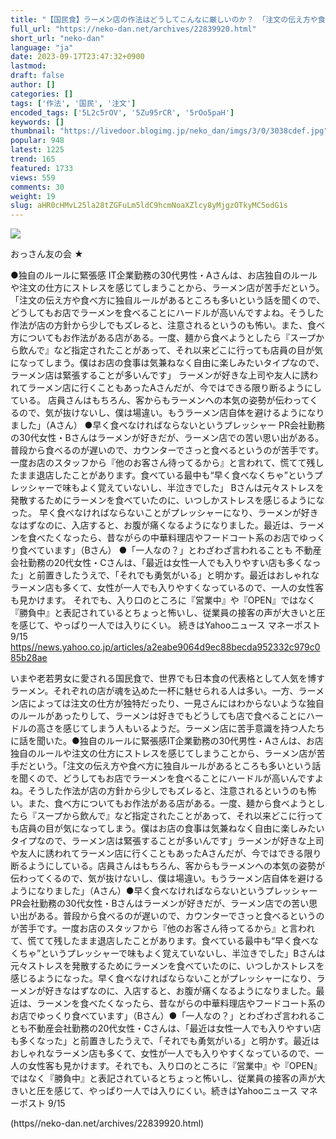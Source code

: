 ```yaml
---
title: "【国民食】ラーメン店の作法はどうしてこんなに厳しいのか？ 「注文の伝え方や食べ方に独自ルール｣ "
full_url: "https://neko-dan.net/archives/22839920.html"
short_url: "neko-dan"
language: "ja"
date: 2023-09-17T23:47:32+0900
lastmod: 
draft: false
author: []
categories: []
tags: ['作法', '国民', '注文']
encoded_tags: ['5L2c5rOV', '5Zu95rCR', '5rOo5paH']
keywords: []
thumbnail: "https://livedoor.blogimg.jp/neko_dan/imgs/3/0/3038cdef.jpg"
popular: 948
latest: 1225
trend: 165
featured: 1733
views: 559
comments: 30
weight: 19
slug: aHR0cHMvL25la28tZGFuLm5ldC9hcmNoaXZlcy8yMjgzOTkyMC5odG1s
---
```


![](https://livedoor.blogimg.jp/neko_dan/imgs/3/0/3038cdef.jpg)

<div><p>おっさん友の会 ★ </p> ●独自のルールに緊張感 IT企業勤務の30代男性・Aさんは、お店独自のルールや注文の仕方にストレスを感じてしまうことから、ラーメン店が苦手だという。 「注文の伝え方や食べ方に独自ルールがあるところも多いという話を聞くので、どうしてもお店でラーメンを食べることにハードルが高いんですよね。そうした作法が店の方針から少しでもズレると、注意されるというのも怖い。また、食べ方についてもお作法がある店がある。一度、麺から食べようとしたら『スープから飲んで』など指定されたことがあって、それ以来どこに行っても店員の目が気になってしまう。僕はお店の食事は気兼ねなく自由に楽しみたいタイプなので、ラーメン店は緊張することが多いんです」 ラーメンが好きな上司や友人に誘われてラーメン店に行くこともあったAさんだが、今ではできる限り断るようにしている。 店員さんはもちろん、客からもラーメンへの本気の姿勢が伝わってくるので、気が抜けないし、僕は場違い。もうラーメン店自体を避けるようになりました」（Aさん） ●早く食べなければならないというプレッシャー PR会社勤務の30代女性・Bさんはラーメンが好きだが、ラーメン店での苦い思い出がある。 普段から食べるのが遅いので、カウンターでさっと食べるというのが苦手です。 一度お店のスタッフから『他のお客さん待ってるから』と言われて、慌てて残したまま退店したことがあります。食べている最中も“早く食べなくちゃ”というプレッシャーで味もよく覚えていないし、半泣きでした」 Bさんは元々ストレスを発散するためにラーメンを食べていたのに、いつしかストレスを感じるようになった。 早く食べなければならないことがプレッシャーになり、ラーメンが好きなはずなのに、入店すると、お腹が痛くなるようになりました。最近は、ラーメンを食べたくなったら、昔ながらの中華料理店やフードコート系のお店でゆっくり食べています」（Bさん） ●「一人なの？」とわざわざ言われることも 不動産会社勤務の20代女性・Cさんは、「最近は女性一人でも入りやすい店も多くなった」と前置きしたうえで、「それでも勇気がいる」と明かす。最近はおしゃれなラーメン店も多くて、女性が一人でも入りやすくなっているので、一人の女性客も見かけます。 それでも、入り口のところに『営業中』や『OPEN』ではなく『勝負中』と表記されているとちょっと怖いし、従業員の接客の声が大きいと圧を感じて、やっぱり一人では入りにくい。 続きはYahooニュース マネーポスト 9/15 <a href='https//news.yahoo.co.jp/articles/a2eabe9064d9ec88becda952332c979c085b28ae' target='_blank'>https//news.yahoo.co.jp/articles/a2eabe9064d9ec88becda952332c979c085b28ae</a> <p>いまや老若男女に愛される国民食で、世界でも日本食の代表格として人気を博すラーメン。それぞれの店が魂を込めた一杯に魅せられる人は多い。一方、ラーメン店によっては注文の仕方が独特だったり、一見さんにはわからないような独自のルールがあったりして、ラーメンは好きでもどうしても店で食べることにハードルの高さを感じてしまう人もいるようだ。ラーメン店に苦手意識を持つ人たちに話を聞いた。●独自のルールに緊張感IT企業勤務の30代男性・Aさんは、お店独自のルールや注文の仕方にストレスを感じてしまうことから、ラーメン店が苦手だという。「注文の伝え方や食べ方に独自ルールがあるところも多いという話を聞くので、どうしてもお店でラーメンを食べることにハードルが高いんですよね。そうした作法が店の方針から少しでもズレると、注意されるというのも怖い。また、食べ方についてもお作法がある店がある。一度、麺から食べようとしたら『スープから飲んで』など指定されたことがあって、それ以来どこに行っても店員の目が気になってしまう。僕はお店の食事は気兼ねなく自由に楽しみたいタイプなので、ラーメン店は緊張することが多いんです」ラーメンが好きな上司や友人に誘われてラーメン店に行くこともあったAさんだが、今ではできる限り断るようにしている。店員さんはもちろん、客からもラーメンへの本気の姿勢が伝わってくるので、気が抜けないし、僕は場違い。もうラーメン店自体を避けるようになりました」（Aさん）●早く食べなければならないというプレッシャーPR会社勤務の30代女性・Bさんはラーメンが好きだが、ラーメン店での苦い思い出がある。普段から食べるのが遅いので、カウンターでさっと食べるというのが苦手です。一度お店のスタッフから『他のお客さん待ってるから』と言われて、慌てて残したまま退店したことがあります。食べている最中も“早く食べなくちゃ”というプレッシャーで味もよく覚えていないし、半泣きでした」Bさんは元々ストレスを発散するためにラーメンを食べていたのに、いつしかストレスを感じるようになった。早く食べなければならないことがプレッシャーになり、ラーメンが好きなはずなのに、入店すると、お腹が痛くなるようになりました。最近は、ラーメンを食べたくなったら、昔ながらの中華料理店やフードコート系のお店でゆっくり食べています」（Bさん）●「一人なの？」とわざわざ言われることも不動産会社勤務の20代女性・Cさんは、「最近は女性一人でも入りやすい店も多くなった」と前置きしたうえで、「それでも勇気がいる」と明かす。最近はおしゃれなラーメン店も多くて、女性が一人でも入りやすくなっているので、一人の女性客も見かけます。それでも、入り口のところに『営業中』や『OPEN』ではなく『勝負中』と表記されているとちょっと怖いし、従業員の接客の声が大きいと圧を感じて、やっぱり一人では入りにくい。続きはYahooニュース マネーポスト 9/15</p></div>

(https//neko-dan.net/archives/22839920.html)
